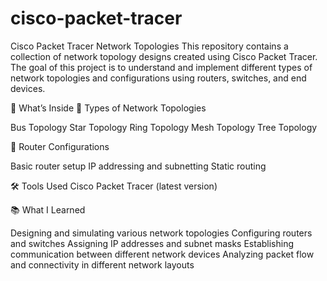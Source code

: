# cisco-packet-tracer
Cisco Packet Tracer Network Topologies
This repository contains a collection of network topology designs created using Cisco Packet Tracer. The goal of this project is to understand and implement different types of network topologies and configurations using routers, switches, and end devices.

📌 What’s Inside
🔷 Types of Network Topologies

  Bus Topology
  Star Topology
  Ring Topology
  Mesh Topology
  Tree Topology

🔷 Router Configurations

  Basic router setup
  IP addressing and subnetting
  Static routing
  
🛠 Tools Used
  Cisco Packet Tracer (latest version)

📚 What I Learned

  Designing and simulating various network topologies
  Configuring routers and switches
  Assigning IP addresses and subnet masks
  Establishing communication between different network devices
  Analyzing packet flow and connectivity in different network layouts
